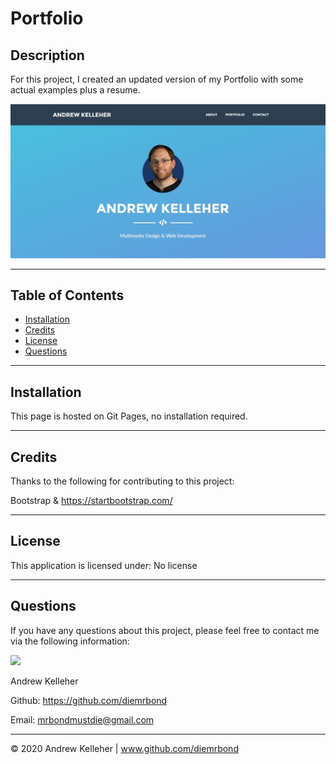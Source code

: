 # Portfolio

## Description 
  For this project, I created an updated version of my Portfolio with some actual examples plus a resume.


  <img src="./assets/img/screenshot.jpg" width="600" /> <br>
    

  ---
  ## Table of Contents

  * [Installation](#installation)
  * [Credits](#credits)
  * [License](#license)
  * [Questions](#questions)



  ---
  ## Installation 
  This page is hosted on Git Pages, no installation required.  


  
  ---
  ## Credits 
Thanks to the following for contributing to this project: 

Bootstrap & https://startbootstrap.com/



  ---
  ## License 
  This application is licensed under: No license
  


  
  ---
  ## Questions
  If you have any questions about this project, please feel free to contact me via the following information:

  <img src="https://avatars3.githubusercontent.com/u/32446328?v=4" width="50" />

  Andrew Kelleher

  Github: https://github.com/diemrbond

  Email: [mrbondmustdie@gmail.com](mailto:mrbondmustdie@gmail.com)

  ---
  © 2020 Andrew Kelleher | www.github.com/diemrbond
